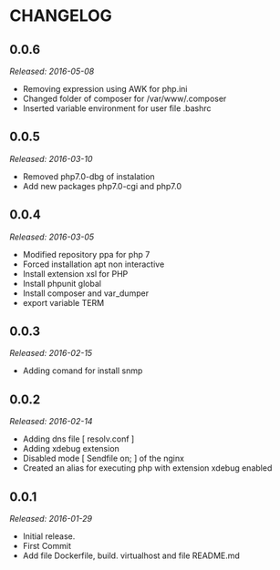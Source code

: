 # CHANGELOG


## 0.0.6

_Released: 2016-05-08_

* Removing expression using AWK for php.ini
* Changed folder of composer for /var/www/.composer
* Inserted variable environment for user file .bashrc


## 0.0.5

_Released: 2016-03-10_

* Removed php7.0-dbg of instalation
* Add new packages php7.0-cgi and php7.0


## 0.0.4

_Released: 2016-03-05_

* Modified repository ppa for php 7
* Forced installation apt non interactive
* Install extension xsl for PHP
* Install phpunit global
* Install composer and var_dumper
* export variable TERM


## 0.0.3

_Released: 2016-02-15_

* Adding comand for install snmp


## 0.0.2

_Released: 2016-02-14_

* Adding dns file [ resolv.conf ]
* Adding xdebug extension
* Disabled mode [ Sendfile on; ] of the nginx
* Created an alias for executing php with extension
  xdebug enabled


## 0.0.1

_Released: 2016-01-29_

* Initial release.
* First Commit
* Add file Dockerfile, build. virtualhost and file README.md

